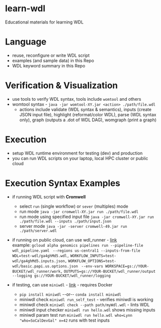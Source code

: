 # learn-wdl
Educational materials for learning WDL

# Language
- reuse, reconfigure or write WDL script
- examples (and sample data) in this Repo
- WDL keyword summary in this Repo

# Verification & Visualization
- use tools to verify WDL syntax, tools include `womtool` and others
- womtool syntax - `java -jar womtool-XY.jar <action> ./path/file.wdl` 
    - actions include validate (WDL syntax & semantics), inputs (create JSON input file), highlight (reformat/color WDL), parse (WDL syntax only), graph (outputs a .dot of WDL DAG), womgraph (print a graph)

# Execution
- setup WDL runtime environment for testing (dev) and production
- you can run WDL scripts on your laptop, local HPC cluster or public cloud

# Execution Syntax Examples
- if running WDL script with **Cromwell**
    - select `run` (single workflow) or `sever` (multiples) mode
    - run mode  `java -jar cromwell-XY.jar run ./path/file.wdl` 
    - run mode using specified input file  `java -jar cromwell-XY.jar run ./path/file.wdl --inputs ./path/input.json`
    - server mode  `java -jar -server cromwell-49.jar run ./path/server.wdl`

- if running on public cloud, can use wdl_runner - [link](https://wdl-runner.readthedocs.io/en/latest/GettingStarted/TutorialSteps/)  
    example: `gcloud alpha genomics pipelines run --pipeline-file wdl_pipeline.yaml `
                `--regions us-central1 --inputs-from-file WDL=test-wdl/ga4ghMd5.wdl,`
                `WORKFLOW_INPUTS=test-wdl/ga4ghMd5.inputs.json,`
                `WORKFLOW_OPTIONS=test-wdl/basic.papi.us.options.json `
                `--env-vars WORKSPACE=gs://YOUR-BUCKET/wdl_runner/work,`
                `OUTPUTS=gs://YOUR-BUCKET/wdl_runner/output `
                `--logging gs://YOUR-BUCKET/wdl_runner/logging`

- if testing, can use `miniwdl` - [link](https://github.com/chanzuckerberg/miniwdl) - requires Docker
    - `pip install miniwdl` --or-- `conda install miniwdl`
    - miniwdl check `miniwdl run_self_test` - verifies miniwdl is working
    - miniwdl check `miniwdl check --path path/myWdl.wdl` - lints WDL
    - miniwdl input checker `miniwdl run hello.wdl` shows missing inputs
    - miniwdl param test run `miniwdl run hello.wdl who=Lynn "who=SoCalDevGal" x=42` runs with test inputs

